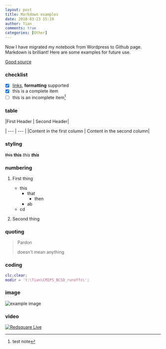 ```yaml
---
layout: post
title: Markdown examples
date: 2018-03-23 15:19
author: Tian
comments: true
categories: [Other]
---
```


Now I have migrated my notebook from Wordpress to Github page. Markdown is brilliant! Here are some examples for future use.

[Good source](https://guides.github.com/features/mastering-markdown/)

### checklist
- [x] [links](), **formatting** supported
- [x] this is a complete item
- [ ] this is an incomplete item[^1]

### table
|First Header | Second Header|

| --- | --- |
|Content in the first column | Content in the second column|
### styling
~~this~~
**this**
_this_
**_this_**

### numbering
1. First thing
   - this
     - that
       - then
     - ab
   - cd

2. Second thing

### quoting
> Pardon
>
> doesn't mean anything

### coding
```matlab
clc;clear;
modir = 'Y:\Tian\CMIP5_BCSD_runoffs\';
```

### image
![example image](http://tianzhounote.files.wordpress.com/2013/10/untitled.png)

### video
[![Redsquare Live](https://img.youtube.com/vi/RtU_mdL2vBM/0.jpg)](https://www.youtube.com/watch?v=RtU_mdL2vBM)

[^1]: test note

